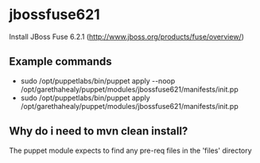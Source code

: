 # jbossfuse621
Install JBoss Fuse 6.2.1 (http://www.jboss.org/products/fuse/overview/)

## Example commands
- sudo /opt/puppetlabs/bin/puppet apply --noop /opt/garethahealy/puppet/modules/jbossfuse621/manifests/init.pp
- sudo /opt/puppetlabs/bin/puppet apply /opt/garethahealy/puppet/modules/jbossfuse621/manifests/init.pp

## Why do i need to mvn clean install?
The puppet module expects to find any pre-req files in the 'files' directory
